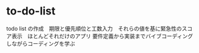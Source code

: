 # to-do-list
todo list の作成　期限と優先順位と工数入力　それらの値を基に緊急性のスコア表示　ほとんどそれだけのアプリ
要件定義から実装までバイブコーディングしながらコーディングを学ぶ
